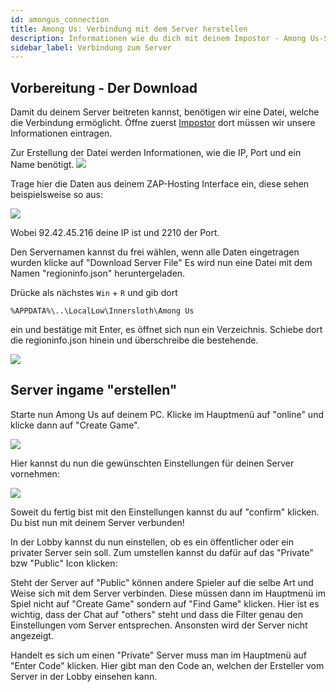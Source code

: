```yaml
---
id: amongus_connection
title: Among Us: Verbindung mit dem Server herstellen
description: Informationen wie du dich mit deinem Impostor - Among Us-Server verbinden kannst - ZAP-Hosting.com Dokumentationen
sidebar_label: Verbindung zum Server
---
```


## Vorbereitung - Der Download

Damit du deinem Server beitreten kannst, benötigen wir eine Datei, welche die Verbindung ermöglicht.
Öffne zuerst [Impostor](https://impostor.github.io/Impostor/) dort müssen wir unsere Informationen eintragen.

Zur Erstellung der Datei werden Informationen, wie die IP, Port und ein Name benötigt.
![](https://screensaver01.zap-hosting.com/index.php/s/KitDSBHWa9WWjok/preview)

Trage hier die Daten aus deinem ZAP-Hosting Interface ein, diese sehen beispielsweise so aus:

![](https://screensaver01.zap-hosting.com/index.php/s/C8bN9iN8HTgiJ6t/preview)

Wobei 92.42.45.216 deine IP ist und 2210 der Port.

Den Servernamen kannst du frei wählen, wenn alle Daten eingetragen wurden klicke auf "Download Server File"
Es wird nun eine Datei mit dem Namen "regioninfo.json" heruntergeladen.

Drücke als nächstes `Win` + `R` und gib dort 

```
%APPDATA%\..\LocalLow\Innersloth\Among Us
```

ein und bestätige mit Enter, es öffnet sich nun ein Verzeichnis. Schiebe dort die regioninfo.json hinein und überschreibe die bestehende.

![](https://screensaver01.zap-hosting.com/index.php/s/Ki42qrAZzwNXiNL/preview)

## Server ingame "erstellen"

Starte nun Among Us auf deinem PC.
Klicke im Hauptmenü auf "online" und klicke dann auf "Create Game".

![](https://screensaver01.zap-hosting.com/index.php/s/Fi6jWNne3pQGLWH/preview)

Hier kannst du nun die gewünschten Einstellungen für deinen Server vornehmen:

![](https://screensaver01.zap-hosting.com/index.php/s/sPNiPB52iy9cnZ2/preview)

Soweit du fertig bist mit den Einstellungen kannst du auf "confirm" klicken.
Du bist nun mit deinem Server verbunden!

In der Lobby kannst du nun einstellen, ob es ein öffentlicher oder ein privater Server sein soll.
Zum umstellen kannst du dafür auf das "Private" bzw "Public" Icon klicken:

Steht der Server auf "Public" können andere Spieler auf die selbe Art und Weise sich mit dem Server verbinden.
Diese müssen dann im Hauptmenü im Spiel nicht auf "Create Game" sondern auf "Find Game" klicken.
Hier ist es wichtig, dass der Chat auf "others" steht und dass die Filter genau den Einstellungen vom Server entsprechen.
Ansonsten wird der Server nicht angezeigt.

Handelt es sich um einen "Private" Server muss man im Hauptmenü auf "Enter Code" klicken.
Hier gibt man den Code an, welchen der Ersteller vom Server in der Lobby einsehen kann.
